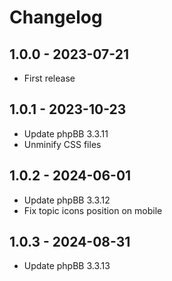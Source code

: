 # Changelog

## 1.0.0 - 2023-07-21

- First release

## 1.0.1 - 2023-10-23

- Update phpBB 3.3.11
- Unminify CSS files

## 1.0.2 - 2024-06-01

- Update phpBB 3.3.12
- Fix topic icons position on mobile

## 1.0.3 - 2024-08-31

- Update phpBB 3.3.13
